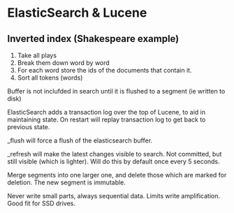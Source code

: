 ElasticSearch & Lucene
======================

Inverted index (Shakespeare example)
--------------
1. Take all plays
2. Break them down word by word
3. For each word store the ids of the documents that contain it.
4. Sort all tokens (words)

Buffer is not inclufded in search until it is flushed to a segment (ie written to disk)

ElasticSearch adds a transaction log over the top of Lucene, to aid in maintaining state. On restart will replay transaction log to get back to previous state.

_flush will force a flush of the elasticsearch buffer.

_refresh will make the latest changes visible to search. Not committed, but still visible (which is lighter). Will do this by default once every 5 seconds.

Merge segments into one larger one, and delete those which are marked for deletion. The new segment is immutable.

Never write small parts, always sequential data. Limits write amplification. Good fit for SSD drives.


